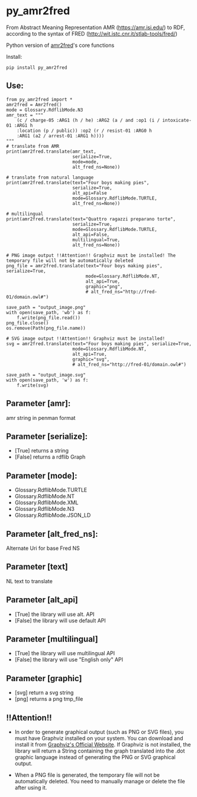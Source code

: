 # py_amr2fred

From Abstract Meaning Representation AMR (https://amr.isi.edu/) to RDF, according to the syntax of
FRED (http://wit.istc.cnr.it/stlab-tools/fred/)

Python version of
[amr2fred](http://framester.istc.cnr.it/amr-2-fred)'s core functions

Install:

```
pip install py_amr2fred
```

## Use:

```
from py_amr2fred import *
amr2fred = Amr2fred()
mode = Glossary.RdflibMode.N3
amr_text = """
    (c / charge-05 :ARG1 (h / he) :ARG2 (a / and :op1 (i / intoxicate-01 :ARG1 h 
	:location (p / public)) :op2 (r / resist-01 :ARG0 h 
	:ARG1 (a2 / arrest-01 :ARG1 h))))
"""
# translate from AMR
print(amr2fred.translate(amr_text, 
                         serialize=True, 
                         mode=mode, 
                         alt_fred_ns=None))

# translate from natural language
print(amr2fred.translate(text="Four boys making pies", 
                         serialize=True, 
                         alt_api=False
                         mode=Glossary.RdflibMode.TURTLE, 
                         alt_fred_ns=None))

# multilingual
print(amr2fred.translate(text="Quattro ragazzi preparano torte", 
                         serialize=True, 
                         mode=Glossary.RdflibMode.TURTLE, 
                         alt_api=False, 
                         multilingual=True, 
                         alt_fred_ns=None))

# PNG image output !!Attention!! Graphviz must be installed! The temporary file will not be automatically deleted
png_file = amr2fred.translate(text="Four boys making pies", serialize=True,
                              mode=Glossary.RdflibMode.NT,
                              alt_api=True,
                              graphic="png",
                              # alt_fred_ns="http://fred-01/domain.owl#")

save_path = "output_image.png"
with open(save_path, 'wb') as f:
    f.write(png_file.read())
png_file.close()
os.remove(Path(png_file.name))

# SVG image output !!Attention!! Graphviz must be installed!
svg = amr2fred.translate(text="Four boys making pies", serialize=True,
                         mode=Glossary.RdflibMode.NT,
                         alt_api=True,
                         graphic="svg",
                         # alt_fred_ns="http://fred-01/domain.owl#")

save_path = "output_image.svg"
with open(save_path, 'w') as f:
    f.write(svg)      
```


## Parameter [amr]:

amr string in penman format


## Parameter [serialize]:

- [True] returns a string
- [False] returns a rdflib Graph


## Parameter [mode]:

- Glossary.RdflibMode.TURTLE
- Glossary.RdflibMode.NT
- Glossary.RdflibMode.XML
- Glossary.RdflibMode.N3
- Glossary.RdflibMode.JSON_LD


## Parameter [alt_fred_ns]: 

Alternate Uri for base Fred NS


## Parameter [text]

NL text to translate 


## Parameter [alt_api]

- [True] the library will use alt. API
- [False] the library will use default API

## Parameter [multilingual]

- [True] the library will use multilingual API
- [False] the library will use "English only" API

## Parameter [graphic]

- [svg] return a svg string
- [png] returns a png tmp_file

## !!Attention!!

- In order to generate graphical output (such as PNG or SVG files), you must have Graphviz installed on your system. You
  can download and install it from [Graphviz's Official Website](https://graphviz.org/). If Graphviz is not installed,
  the library will return a String containing the graph translated into the .dot graphic language instead of generating
  the PNG or SVG graphical output.

- When a PNG file is generated, the temporary file will not be automatically deleted. You need to manually manage or
  delete the file after using it.

